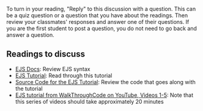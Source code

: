 To turn in your reading, "Reply" to this discussion with a question. This can be a quiz question or a question that you have about the readings. Then review your classmates' responses and answer one of their questions. If you are the first student to post a question, you do not need to go back and answer a question.

## Readings to discuss

- [EJS Docs](http://ejs.co/): Review EJS syntax
- [EJS Tutorial](https://scotch.io/tutorials/use-ejs-to-template-your-node-application): Read through this tutorial
- [Source Code for the EJS Tutorial](https://github.com/scotch-io/node-ejs): Review the code that goes along with the tutorial
- [EJS tutorial from WalkThroughCode on YouTube, Videos 1-5](https://www.youtube.com/playlist?list=PL7sCSgsRZ-slYARh3YJIqPGZqtGVqZRGt): Note that this series of videos should take approximately 20 minutes

